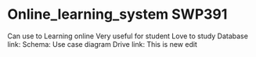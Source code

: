 # Online_learning_system SWP391
Can use to Learning online
Very useful for student
Love to study
Database link:
Schema:
Use case diagram
Drive link: 
This is new edit
